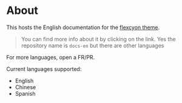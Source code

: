 
# About

This hosts the English documentation for the
[flexcyon theme](https://github.com/bladeacer/flexcyon).

> You can find more info about it by clicking on the link.
> Yes the repository name is `docs-en` but there are other languages

For more languages, open a FR/PR.

Current languages supported:

- English
- Chinese
- Spanish

